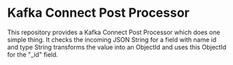 # Kafka Connect Post Processor
This repository provides a Kafka Connect Post Processor which does one simple thing.
It checks the incoming JSON String for a field with name id and type String transforms the value into an ObjectId
and uses this ObjectId for the "_id" field.
